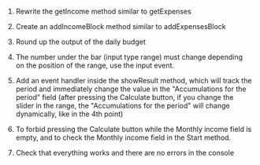
1) Rewrite the getIncome method similar to getExpenses



2) Create an addIncomeBlock method similar to addExpensesBlock



3) Round up the output of the daily budget



4) The number under the bar (input type range) must change depending on the position of the range, use the input event.



5) Add an event handler inside the showResult method, which will track the period and immediately change the value in the "Accumulations for the period" field (after pressing the Calculate button, if you change the slider in the range, the "Accumulations for the period" will change dynamically, like in the 4th point)



6) To forbid pressing the Calculate button while the Monthly income field is empty, and to check the Monthly income field in the Start method.



7) Check that everything works and there are no errors in the console

